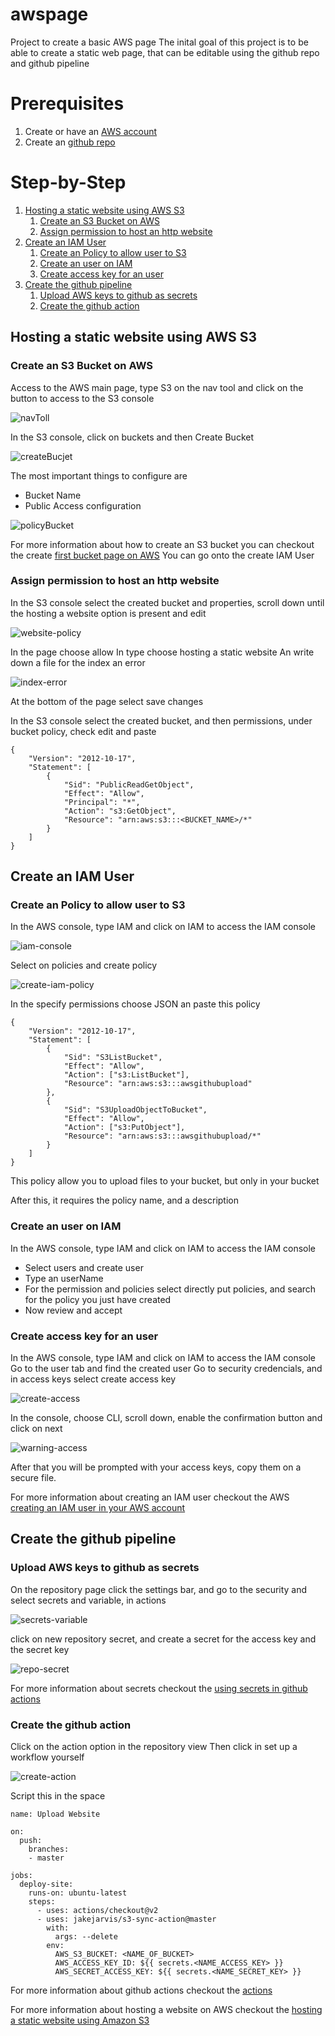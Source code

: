 # awspage
Project to create a basic AWS page
The inital goal of this project is to be able to create a static web page, that can be editable using the github repo and github pipeline

# Prerequisites

1. Create or have an [AWS account][1]
2. Create an [github repo][2]

# Step-by-Step
1. [Hosting a static website using AWS S3](#hosting-a-static-website-using-aws-s3)
    1. [Create an S3 Bucket on AWS](#create-an-s3-bucket-on-aws)
    2. [Assign permission to host an http website](#assign-permission-to-host-an-http-website)
2. [Create an IAM User](#create-an-iam-user)
    1. [Create an Policy to allow user to S3](#create-an-policy-to-allow-user-to-s3)
    2. [Create an user on IAM](#create-an-user-on-iam)
    3. [Create access key for an user](#create-access-key-for-an-user)
3. [Create the github pipeline](#create-the-github-pipeline)
    1. [Upload AWS keys to github as secrets](#upload-aws-keys-to-github-as-secrets)
    2. [Create the github action](#create-the-github-action)


## Hosting a static website using AWS S3

### Create an S3 Bucket on AWS

Access to the AWS main page, type S3 on the nav tool and click on the button to access to the S3 console


![navToll][image-main-aws]

In the S3 console, click on buckets and then Create Bucket

![createBucjet][create-bucket]

The most important things to configure are

* Bucket Name
* Public Access configuration

![policyBucket][policy-bucket]

For more information about how to create an S3 bucket you can checkout the create [first bucket page on AWS][3]
You can go onto the create IAM User

### Assign permission to host an http website

In the S3 console select the created bucket and properties, scroll down until the hosting a website option is present and edit

![website-policy][website-policy]

In the page choose allow
In type choose hosting a static website
An write down a file for the index an error

![index-error][index-error]

At the bottom of the page select save changes

In the S3 console select the created bucket, and then permissions, under bucket policy, check edit and paste

```
{
    "Version": "2012-10-17",
    "Statement": [
        {
            "Sid": "PublicReadGetObject",
            "Effect": "Allow",
            "Principal": "*",
            "Action": "s3:GetObject",
            "Resource": "arn:aws:s3:::<BUCKET_NAME>/*"
        }
    ]
}
```

## Create an IAM User

### Create an Policy to allow user to S3

In the AWS console, type IAM and click on IAM to access the IAM console

![iam-console][iam-console]

Select on policies and create policy

![create-iam-policy][create-iam-policy]

In the specify permissions choose JSON an paste this policy

```
{
	"Version": "2012-10-17",
	"Statement": [
		{
			"Sid": "S3ListBucket",
			"Effect": "Allow",
			"Action": ["s3:ListBucket"],
			"Resource": "arn:aws:s3:::awsgithubupload"
		},
		{
		    "Sid": "S3UploadObjectToBucket",
			"Effect": "Allow",
			"Action": ["s3:PutObject"],
			"Resource": "arn:aws:s3:::awsgithubupload/*"
		}
	]
}
```

This policy allow you to upload files to your bucket, but only in your bucket

After this, it requires the policy name, and a description

### Create an user on IAM
In the AWS console, type IAM and click on IAM to access the IAM console

* Select users and create user
* Type an userName
* For the permission and policies select directly put policies, and search for the policy you just have created
* Now review and accept

### Create access key for an user
In the AWS console, type IAM and click on IAM to access the IAM console
Go to the user tab and find the created user
Go to security credencials, and in access keys select create access key

![create-access][create-access]

In the console, choose CLI, scroll down, enable the confirmation button and click on next

![warning-access][warning-access]

After that you will be prompted with your access keys, copy them on a secure file.

For more information about creating an IAM user checkout the AWS [creating an IAM user in your AWS account][4]

## Create the github pipeline

### Upload AWS keys to github as secrets
On the repository page click the settings bar, and go to the security and select secrets and variable, in actions

![secrets-variable][secrets-variable]

click on new repository secret, and create a secret for the access key and the secret key

![repo-secret][repo-secret]

For more information about secrets checkout the [using secrets in github actions][5]

### Create the github action
Click on the action option in the repository view
Then click in set up a workflow yourself

![create-action][create-action]

Script this in the space 

```
name: Upload Website

on:
  push:
    branches:
    - master

jobs:
  deploy-site:
    runs-on: ubuntu-latest
    steps:
      - uses: actions/checkout@v2
      - uses: jakejarvis/s3-sync-action@master
        with:
          args: --delete
        env:
          AWS_S3_BUCKET: <NAME_OF_BUCKET>
          AWS_ACCESS_KEY_ID: ${{ secrets.<NAME_ACCESS_KEY> }}
          AWS_SECRET_ACCESS_KEY: ${{ secrets.<NAME_SECRET_KEY> }}
```

For more information about github actions checkout the [actions][6]

For more information about hosting a website on AWS checkout the [hosting a static website using Amazon S3][7]

[1]:https://docs.aws.amazon.com/accounts/latest/reference/manage-acct-creating.html
[2]:https://docs.github.com/en/repositories/creating-and-managing-repositories/quickstart-for-repositories
[3]:https://docs.aws.amazon.com/AmazonS3/latest/userguide/creating-bucket.html
[4]:https://docs.aws.amazon.com/IAM/latest/UserGuide/id_users_create.html
[5]:https://docs.github.com/es/actions/security-guides/using-secrets-in-github-actions
[6]:https://docs.github.com/es/actions
[7]:https://docs.aws.amazon.com/AmazonS3/latest/userguide/WebsiteHosting.html
[image-main-aws]:./Images/S3Console.png
[create-bucket]:./Images/CreateBucket.png
[policy-bucket]:./Images/bucketPolicy.png
[website-policy]:./Images/webhost-policy.png
[index-error]:./Images/index-error.png
[iam-console]:./Images/iam-console.png
[create-iam-policy]:./Images/create-iam-policy.png
[create-access]:./Images/create-access-keys.png
[warning-access]:./Images/waring-acces.png
[secrets-variable]:./Images/create-github-secret.png
[repo-secret]:./Images/repo-secret.png
[create-action]:./Images/actions.png